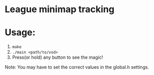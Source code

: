 # League minimap tracking

# Usage:
1. `make`
2. `./main <path/to/vod>`
3. Press(or hold) any button to see the magic!

Note: You may have to set the correct values in the global.h settings.
